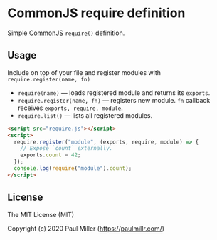 # CommonJS require definition

Simple [CommonJS](http://wiki.commonjs.org/wiki/Modules/1.1) `require()` definition.

## Usage

Include on top of your file and register modules with `require.register(name, fn)`

* `require(name)` — loads registered module and returns its `exports`.
* `require.register(name, fn)` — registers new module. `fn` callback receives `exports, require, module`.
* `require.list()` — lists all registered modules.

```html
<script src="require.js"></script>
<script>
  require.register("module", (exports, require, module) => {
    // Expose `count` externally.
    exports.count = 42;
  });
  console.log(require("module").count);
</script>
```

## License

The MIT License (MIT)

Copyright (c) 2020 Paul Miller (https://paulmillr.com/)
